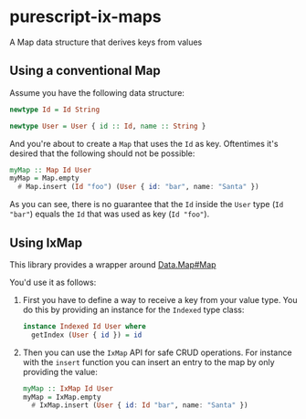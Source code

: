 # purescript-ix-maps

A Map data structure that derives keys from values

## Using a conventional Map

Assume you have the following data structure:

```hs
newtype Id = Id String

newtype User = User { id :: Id, name :: String }
```

And you're about to create a `Map` that uses the `Id` as key. Oftentimes it's desired that the following should not be possible:

```hs
myMap :: Map Id User
myMap = Map.empty
  # Map.insert (Id "foo") (User { id: "bar", name: "Santa" })
```

As you can see, there is no guarantee that the `Id` inside the `User` type (`Id "bar"`) equals the `Id` that was used as key (`Id "foo"`).


## Using IxMap

This library provides a wrapper around [Data.Map#Map](https://pursuit.purescript.org/packages/purescript-ordered-collections/3.0.0/docs/Data.Map#t:Map)

You'd use it as follows:

1. First you have to define a way to receive a key from your value type. You do this by providing an instance for the `Indexed` type class:

   ```hs
   instance Indexed Id User where
     getIndex (User { id }) = id
   ```

2. Then you can use the `IxMap` API for safe CRUD operations. For instance with the `insert` function you can insert an entry to the map by only providing the value:

   ```hs
   myMap :: IxMap Id User
   myMap = IxMap.empty
     # IxMap.insert (User { id: Id "bar", name: "Santa" })
   ```

